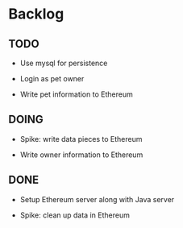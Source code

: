 # Backlog

## TODO

* Use mysql for persistence

* Login as pet owner

* Write pet information to Ethereum

## DOING

* Spike: write data pieces to Ethereum

* Write owner information to Ethereum

## DONE

* Setup Ethereum server along with Java server

* Spike: clean up data in Ethereum
